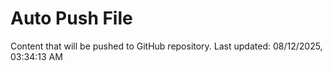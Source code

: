 # Auto Push File

Content that will be pushed to GitHub repository.
Last updated: 08/12/2025, 03:34:13 AM